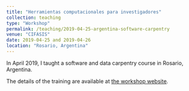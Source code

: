 ```yaml
---
title: "Herramientas computacionales para investigadores"
collection: teaching
type: "Workshop"
permalink: /teaching/2019-04-25-argentina-software-carpentry
venue: "CIFASIS"
date: 2019-04-25 and 2019-04-26
location: "Rosario, Argentina"
---
```


In April 2019, I taught a software and data carpentry course in Rosario, Argentina. 

The details of the training are available at [the workshop website](https://agbeltran.github.io/2019-04-25-rosario).

